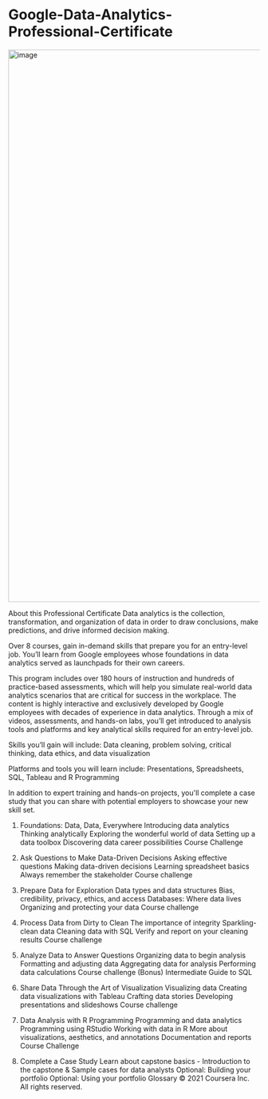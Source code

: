 # Google-Data-Analytics-Professional-Certificate

<img width="1105" alt="image" src="https://user-images.githubusercontent.com/112581327/188510293-ce62cfab-debe-479b-86a7-7b3933f49ab4.png">

About this Professional Certificate
Data analytics is the collection, transformation, and organization of data in order to draw conclusions, make predictions, and drive informed decision making.

Over 8 courses, gain in-demand skills that prepare you for an entry-level job. You’ll learn from Google employees whose foundations in data analytics served as launchpads for their own careers.

This program includes over 180 hours of instruction and hundreds of practice-based assessments, which will help you simulate real-world data analytics scenarios that are critical for success in the workplace. The content is highly interactive and exclusively developed by Google employees with decades of experience in data analytics. Through a mix of videos, assessments, and hands-on labs, you’ll get introduced to analysis tools and platforms and key analytical skills required for an entry-level job.

Skills you’ll gain will include: Data cleaning, problem solving, critical thinking, data ethics, and data visualization

Platforms and tools you will learn include: Presentations, Spreadsheets, SQL, Tableau and R Programming

In addition to expert training and hands-on projects, you'll complete a case study that you can share with potential employers to showcase your new skill set.

1. Foundations: Data, Data, Everywhere
Introducing data analytics
Thinking analytically
Exploring the wonderful world of data
Setting up a data toolbox
Discovering data career possibilities
Course Challenge

2. Ask Questions to Make Data-Driven Decisions
Asking effective questions
Making data-driven decisions
Learning spreadsheet basics
Always remember the stakeholder
Course challenge

3. Prepare Data for Exploration
Data types and data structures
Bias, credibility, privacy, ethics, and access
Databases: Where data lives
Organizing and protecting your data
Course challenge

4. Process Data from Dirty to Clean
The importance of integrity
Sparkling-clean data
Cleaning data with SQL
Verify and report on your cleaning results
Course challenge

5. Analyze Data to Answer Questions
Organizing data to begin analysis
Formatting and adjusting data
Aggregating data for analysis
Performing data calculations
Course challenge
(Bonus) Intermediate Guide to SQL

6. Share Data Through the Art of Visualization
Visualizing data
Creating data visualizations with Tableau
Crafting data stories
Developing presentations and slideshows
Course challenge

7. Data Analysis with R Programming
Programming and data analytics
Programming using RStudio
Working with data in R
More about visualizations, aesthetics, and annotations
Documentation and reports
Course Challenge

8. Complete a Case Study
Learn about capstone basics - Introduction to the capstone & Sample cases for data analysts
Optional: Building your portfolio
Optional: Using your portfolio
Glossary
© 2021 Coursera Inc. All rights reserved.
